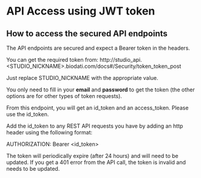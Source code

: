 # API Access using JWT token

## How to access the secured API endpoints

The API endpoints are secured and expect a Bearer token in the headers.

You can get the required token from:
http://studio\_api.<STUDIO\_NICKNAME>.biodati.com/docs#/Security/token\_token\_post

Just replace STUDIO\_NICKNAME with the appropriate value.

You only need to fill in your  **email**  and  **password**  to get the token (the other options are for other types of token requests).

From this endpoint, you will get an id\_token and an access\_token. Please use the id\_token.

Add the id\_token to any REST API requests you have by adding an http header using the following format:

AUTHORIZATION: Bearer <id\_token>

The token will periodically expire (after 24 hours) and will need to be updated. If you get a 401 error from the API call, the token is invalid and needs to be updated.
